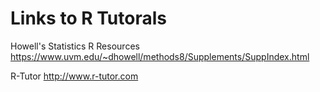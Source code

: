 # Links to R Tutorals

Howell's Statistics R Resources
https://www.uvm.edu/~dhowell/methods8/Supplements/SuppIndex.html

R-Tutor
http://www.r-tutor.com
